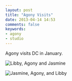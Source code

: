 ```yaml
---
layout: post
title: "Agony Visits"
date: 2013-04-14 14:53
comments: false
keywords:
- agony
- studio
---
```

Agony visits DC in January.

![Libby, Agony and Jasmine](http://media.eick.us/media/photographs/2013/2013-01-17/Agony-2013-01-17-at-20-32-30.jpg)

![Jasmine, Agony, and Libby](http://media.eick.us/media/photographs/2013/2013-01-17/Agony-2013-01-17-at-20-33-08.jpg)